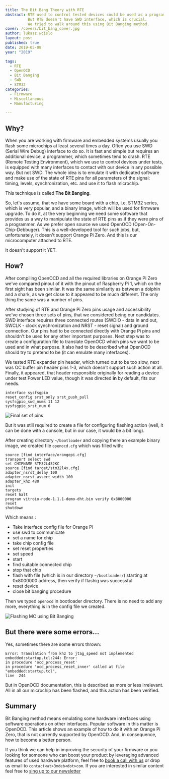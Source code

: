 ```yaml
---
title: The Bit Bang Theory with RTE
abstract: RTE used to control tested devices could be used as a programmer.
          But RTE doesn't have SWD interface, which is crucial.
          We tried to walk around this using Bit Banging method.
cover: /covers/bit_bang_cover.jpg
author: lukasz.wcislo
layout: post
published: true
date: 2019-05-08
year: "2019"

tags:
  - RTE
  - OpenOCD
  - Bit Banging
  - SWD
  - STM32
categories:
  - Firmware
  - Miscellaneous
  - Manufacturing

---
```

## Why?

When you are working with firmware and embedded systems usually you flash some
microchips at least several times a day. Often you use SWD (Serial Wire Debug)
interface to do so. It is fast and simple but requires an additional device, a
programmer, which sometimes tend to crash. RTE (Remote Testing Environment),
which we use to control devices under tests, is equipped with many interfaces to
contact with our device in any possible way. But not SWD. The whole idea is to
emulate it with dedicated software and make use of the state of RTE pins for all
parameters of the signal: timing, levels, synchronization, etc. and use it to
flash microchip.

This technique is called **The Bit Banging**.

So, let's assume, that we have some board with a chip, i.e. STM32 series, which
is very popular, and a binary image, which will be used for firmware upgrade.
To do it, at the very beginning we need some software that provides us a way to
manipulate the state of RTE pins as if they were pins of a programmer. As we
prefer open source we used OpenOCD (Open-On-Chip-Debbuger). This is a
well-developed tool for such jobs, but, unfortunately, it doesn't support
Orange Pi Zero. And this is our microcomputer attached to RTE.  

It doesn't support it YET.

## How?

After compiling OpenOCD and all the required libraries on Orange Pi Zero we've
compared pinout of it with the pinout of Raspberry Pi 1, which on the first
sight has been similar. It was the same similarity as between a dolphin and
a shark, as we get close to it appeared to be much different. The only thing
the same was a number of pins.

After studying of RTE and Orange Pi Zero pins usage and accessibility we've
chosen three sets of pins, that we considered being our candidates.
SWD interface requires three connected routes (SWDIO - data in and out, SWCLK -
clock synchronization and NRST - reset signal) and ground connection. Our pins
had to be connected directly with Orange Pi pins and shouldn't be used for
any other important purposes. Next step was to create a configuration file to
translate OpenOCD which pins we want to be used and in what purpose. It also
had to be described what OpenOCD should try to pretend to be (it can emulate
many interfaces).

We tested RTE expander pin header, which turned out to be too slow, next was
OC buffer pin header pins 1-3, which doesn't support such action at all.
Finally, it appeared, that header responsible originally for reading a device
under test Power LED value, though it was directed **in** by default,
fits our needs.

```
interface sysfsgpio
reset_config srst_only srst_push_pull
sysfsgpio_swd_nums 11 12
sysfsgpio_srst_num 6
```

![Final set of pins](/img/rte_bang.jpg)

But it was still required to create a file for configuring flashing action
(well, it can be done with a console, but in our case, it would be a bit long).

After creating directory `~/bootloader` and copying there an example binary
image, we created file `openocd.cfg` which was filled with:

```
source [find interface/orangepi.cfg]
transport select swd
set CHIPNAME STM32L432KC
source [find target/stm32l4x.cfg]
adapter_nsrst_delay 100
adapter_nsrst_assert_width 100
adapter_khz 480
init
targets
reset halt
program vitroio-node-1.1.1-demo-dht.bin verify 0x8000000
reset
shutdown
```

Which means :

* Take interface config file for Orange Pi
* use swd to communicate
* set a name for chip
* take chip config file
* set reset properties
* set speed
* start
* find suitable connected chip
* stop that chip
* flash with file (which is in our directory `~/bootloader/`) starting at
0x8000000 address, then verify if flashig was successful
* reset device
* close bit banging procedure

Then we typed `openocd` in bootloader directory. There is no need to add any
more, everything is in the config file we created.

![Flashing MC using Bit Banging](https://asciinema.org/a/zOmYCl5EIMkepDEvXhiubPLGT)

## But there were some errors...

Yes, sometimes there are some errors thrown:

```
Error: Translation from khz to jtag_speed not implemented
embedded:startup.tcl:244: Error:
in procedure 'ocd_process_reset'
in procedure 'ocd_process_reset_inner' called at file "embedded:startup.tcl",
line  244
 ```

But in OpenOCD documentation, this is described as more or less irrelevant.
All in all our microchip has been flashed, and this action has been verified.

## Summary

Bit Banging method means emulating some hardware interfaces using software
operations on other interfaces. Popular software in this matter is OpenOCD.
This article shows an example of how to do it with an Orange Pi Zero, that is
not currently supported by OpenOCD. And, in consequence, how to become
a better person.

If you think we can help in improving the security of your firmware or you
looking for someone who can boost your product by leveraging advanced features
of used hardware platform, feel free to [book a call with us](https://calendly.com/3mdeb/consulting-remote-meeting)
or drop us email to `contact<at>3mdeb<dot>com`. If you are interested in similar
content feel free to [sing up to our newsletter](http://eepurl.com/gfoekD)
